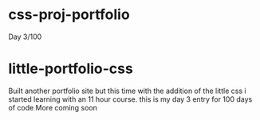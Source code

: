 # css-proj-portfolio
Day 3/100
# little-portfolio-css

Built another portfolio site but this time with the addition of the little css i started learning with an 11 hour course.
this is my day 3 entry for 100 days of code
More coming soon


